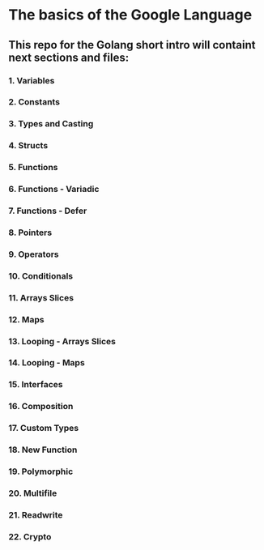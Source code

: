 # The basics of the Google Language

## This repo for the Golang short intro will containt next sections and files:

### 1. Variables 
### 2. Constants
### 3. Types and Casting
### 4. Structs
### 5. Functions
### 6. Functions - Variadic
### 7. Functions - Defer
### 8. Pointers
### 9. Operators
### 10. Conditionals 
### 11. Arrays Slices
### 12. Maps 
### 13. Looping - Arrays Slices 
### 14. Looping - Maps 
### 15. Interfaces
### 16. Composition
### 17. Custom Types
### 18. New Function
### 19. Polymorphic
### 20. Multifile
### 21. Readwrite
### 22. Crypto